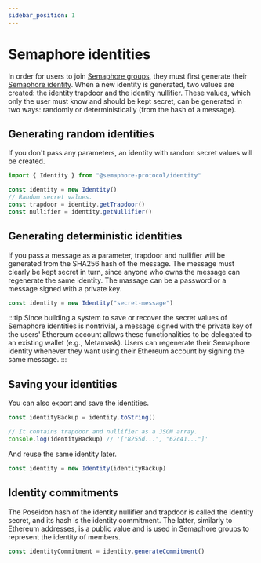 ```yaml
---
sidebar_position: 1
---
```


# Semaphore identities

In order for users to join [Semaphore groups](/docs/glossary/semaphore-group), they must first generate their [Semaphore identity](/docs/glossary/semaphore-identity). When a new identity is generated, two values are created: the identity trapdoor and the identity nullifier. These values, which only the user must know and should be kept secret, can be generated in two ways: randomly or deterministically (from the hash of a message).

## Generating random identities

If you don't pass any parameters, an identity with random secret values will be created.

```ts
import { Identity } from "@semaphore-protocol/identity"

const identity = new Identity()
// Random secret values.
const trapdoor = identity.getTrapdoor()
const nullifier = identity.getNullifier()
```

## Generating deterministic identities

If you pass a message as a parameter, trapdoor and nullifier will be generated from the SHA256 hash of the message. The message must clearly be kept secret in turn, since anyone who owns the message can regenerate the same identity. The massage can be a password or a message signed with a private key.

```ts
const identity = new Identity("secret-message")
```

:::tip
Since building a system to save or recover the secret values of Semaphore identities is nontrivial, a message signed with the private key of the users' Ethereum account allows these functionalities to be delegated to an existing wallet (e.g., Metamask). Users can regenerate their Semaphore identity whenever they want using their Ethereum account by signing the same message.
:::

## Saving your identities

You can also export and save the identities.

```ts
const identityBackup = identity.toString()

// It contains trapdoor and nullifier as a JSON array.
console.log(identityBackup) // '["8255d...", "62c41..."]'
```

And reuse the same identity later.

```ts
const identity = new Identity(identityBackup)
```

## Identity commitments

The Poseidon hash of the identity nullifier and trapdoor is called the identity secret, and its hash is the identity commitment. The latter, similarly to Ethereum addresses, is a public value and is used in Semaphore groups to represent the identity of members.

```ts
const identityCommitment = identity.generateCommitment()
```
